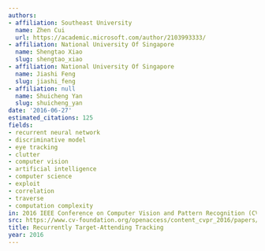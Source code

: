 ```yaml
---
authors:
- affiliation: Southeast University
  name: Zhen Cui
  url: https://academic.microsoft.com/author/2103993333/
- affiliation: National University Of Singapore
  name: Shengtao Xiao
  slug: shengtao_xiao
- affiliation: National University Of Singapore
  name: Jiashi Feng
  slug: jiashi_feng
- affiliation: null
  name: Shuicheng Yan
  slug: shuicheng_yan
date: '2016-06-27'
estimated_citations: 125
fields:
- recurrent neural network
- discriminative model
- eye tracking
- clutter
- computer vision
- artificial intelligence
- computer science
- exploit
- correlation
- traverse
- computation complexity
in: 2016 IEEE Conference on Computer Vision and Pattern Recognition (CVPR)
src: https://www.cv-foundation.org/openaccess/content_cvpr_2016/papers/Cui_Recurrently_Target-Attending_Tracking_CVPR_2016_paper.pdf
title: Recurrently Target-Attending Tracking
year: 2016
---
```

